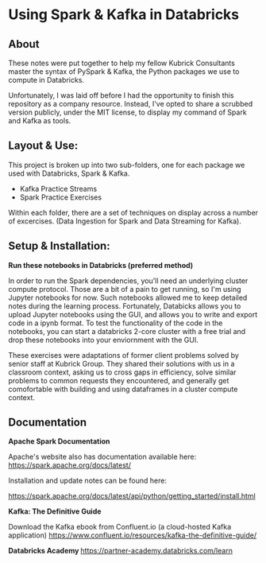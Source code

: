 # Using Spark & Kafka in Databricks
## About 

These notes were put together to help my fellow Kubrick Consultants master the syntax of PySpark & Kafka, the Python packages we use to compute in Databricks.

Unfortunately, I was laid off before I had the opportunity to finish this repository as a company resource. Instead, I've opted to share a scrubbed version publicly, under the MIT license, to display my command of Spark and Kafka as tools.

## Layout & Use:

This project is broken up into two sub-folders, one for each package we used with Databricks, Spark & Kafka.

- Kafka Practice Streams
- Spark Practice Exercises

Within each folder, there are a set of techniques on display across a number of excercises. (Data Ingestion for Spark and Data Streaming for Kafka).

## Setup & Installation:

<b>Run these notebooks in Databricks (preferred method)</b>

In order to run the Spark dependencies, you'll need an underlying cluster compute protocol. Those are a bit of a pain to get running, so I'm using Jupyter notebooks for now. Such notebooks allowed me to keep detailed notes during the learning process. Fortunately, Databicks allows you to upload Jupyter notebooks using the GUI, and allows you to write and export code in a ipynb format. To test the functionality of the code in the notebooks, you can start a databricks 2-core cluster with a free trial and drop these notebooks into your enviornment with the GUI.

These exercises were adaptations of former client problems solved by senior staff at Kubrick Group. They shared their solutions with us in a classroom context, asking us to cross gaps in efficiency, solve similar problems to common requests they encountered, and generally get comofortable with building and using dataframes in a cluster compute context.

## Documentation

<b> Apache Spark Documentation </b>

Apache's website also has documentation available here:
https://spark.apache.org/docs/latest/

Installation and update notes can be found here:

https://spark.apache.org/docs/latest/api/python/getting_started/install.html

<b> Kafka: The Definitive Guide </b>

Download the Kafka ebook from Confluent.io (a cloud-hosted Kafka application)
https://www.confluent.io/resources/kafka-the-definitive-guide/

<b> Databricks Academy </b>
https://partner-academy.databricks.com/learn
